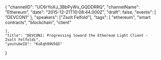 {
    "channelID": "UC6rYoXJ_3BbPyWx_GQDDRRQ",
    "channelName": "Ethereum",
    "date": "2015-12-21T10:08:44.000Z",
    "draft": false,
    "events": [
        "DEVCON1"
    ],
    "speakers": ["Zsolt Felfold"],
    "tags": [
        "ethereum",
        "smart contracts",
        "blockchain",
	"client"

    ],
    "title": "DEVCON1: Progressing toward the Ethereum Light Client - Zsolt Felfoldi",
    "youtubeID": "KoEqh99U5QI"
}

